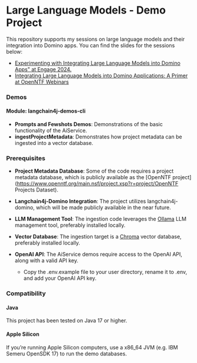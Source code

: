 # Large Language Models - Demo Project

This repository supports my sessions on large language models and their integration into Domino apps. You can find the slides for the sessions below:

- [Experimenting with Integrating Large Language Models into Domino Apps" at Engage 2024.](https://speakerdeck.com/sbasegmez/engage-2024-experimenting-with-integrating-large-language-models-into-domino-apps)
- [Integrating Large Language Models into Domino Applications: A Primer at OpenNTF Webinars](https://speakerdeck.com/sbasegmez/openntf-webinars-2024-integrating-large-language-models-into-domino-applications-a-primer)



### Demos

#### Module: langchain4j-demos-cli

-   **Prompts and Fewshots Demos**: Demonstrations of the basic functionality of the AiService.
-   **ingestProjectMetadata**: Demonstrates how project metadata can be ingested into a vector database.





### Prerequisites

-   **Project Metadata Database**: Some of the code requires a project metadata database, which is publicly available as the [OpenNTF project](https://www.openntf.org/main.nsf/project.xsp?r=project/OpenNTF Projects Dataset).

-   **Langchain4j-Domino Integration**: The project utilizes langchain4j-domino, which will be made publicly available in the near future.

-   **LLM Management Tool**: The ingestion code leverages the [Ollama](https://ollama.com/) LLM management tool, preferably installed locally.

-   **Vector Database**: The ingestion target is a [Chroma](https://www.trychroma.com/) vector database, preferably installed locally.

-   **OpenAI API**: The AiService demos require access to the OpenAI API, along with a valid API key.
    -   Copy the .env.example file to your user directory, rename it to .env, and add your OpenAI API key.



### Compatibility

#### Java

This project has been tested on Java 17 or higher.

#### Apple Silicon

If you’re running Apple Silicon computers, use a x86_64 JVM (e.g. IBM Semeru OpenSDK 17) to run the demo databases.
